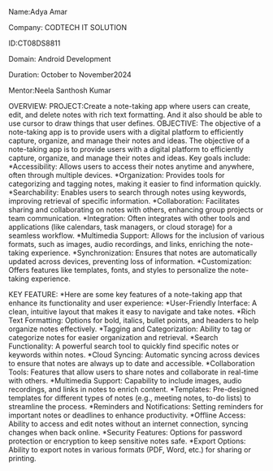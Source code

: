 Name:Adya Amar

Company: CODTECH IT SOLUTION

ID:CT08DS8811

Domain: Android Development

Duration: October to November2024

Mentor:Neela Santhosh Kumar

OVERVIEW: PROJECT:Create a note-taking app where users can create, edit, and delete notes with rich text formatting. And it also should be able to use cursor to
draw things that user defines.
OBJECTIVE: The objective of a note-taking app is to provide users with a digital platform to efficiently capture, organize, and manage their notes and ideas.
The objective of a note-taking app is to provide users with a digital platform to efficiently capture, organize, and manage their notes and ideas. Key goals include:
*Accessibility: Allows users to access their notes anytime and anywhere, often through multiple devices.
*Organization: Provides tools for categorizing and tagging notes, making it easier to find information quickly.
*Searchability: Enables users to search through notes using keywords, improving retrieval of specific information.
*Collaboration: Facilitates sharing and collaborating on notes with others, enhancing group projects or team communication.
*Integration: Often integrates with other tools and applications (like calendars, task managers, or cloud storage) for a seamless workflow.
*Multimedia Support: Allows for the inclusion of various formats, such as images, audio recordings, and links, enriching the note-taking experience.
*Synchronization: Ensures that notes are automatically updated across devices, preventing loss of information.
*Customization: Offers features like templates, fonts, and styles to personalize the note-taking experience.

KEY FEATURE:
*Here are some key features of a note-taking app that enhance its functionality and user experience:
*User-Friendly Interface: A clean, intuitive layout that makes it easy to navigate and take notes.
*Rich Text Formatting: Options for bold, italics, bullet points, and headers to help organize notes effectively.
*Tagging and Categorization: Ability to tag or categorize notes for easier organization and retrieval.
*Search Functionality: A powerful search tool to quickly find specific notes or keywords within notes.
*Cloud Syncing: Automatic syncing across devices to ensure that notes are always up to date and accessible.
*Collaboration Tools: Features that allow users to share notes and collaborate in real-time with others.
*Multimedia Support: Capability to include images, audio recordings, and links in notes to enrich content.
*Templates: Pre-designed templates for different types of notes (e.g., meeting notes, to-do lists) to streamline the process.
*Reminders and Notifications: Setting reminders for important notes or deadlines to enhance productivity.
*Offline Access: Ability to access and edit notes without an internet connection, syncing changes when back online.
*Security Features: Options for password protection or encryption to keep sensitive notes safe.
*Export Options: Ability to export notes in various formats (PDF, Word, etc.) for sharing or printing.
